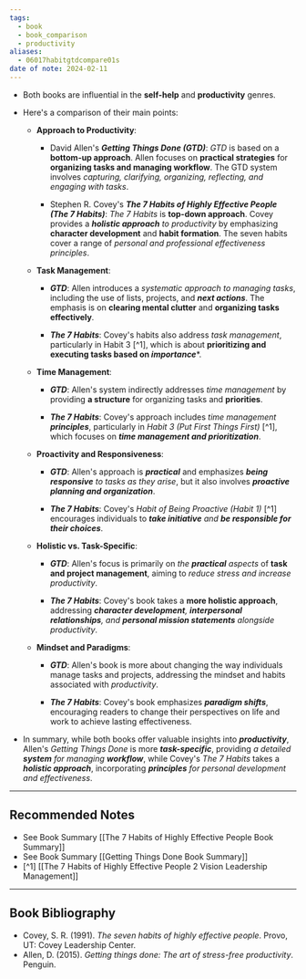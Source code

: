 ```yaml
---
tags:
  - book
  - book_comparison
  - productivity
aliases:
  - 06017habitgtdcompare01s
date of note: 2024-02-11
---
```

- Both books are influential in the **self-help** and **productivity** genres. 

- Here's a comparison of their main points:
  
	- **Approach to Productivity**: 
		- David Allen's ***Getting Things Done (GTD)***: *GTD* is based on a **bottom-up approach**. Allen focuses on **practical strategies** for **organizing tasks and managing workflow**. The GTD system involves *capturing, clarifying, organizing, reflecting, and engaging with tasks*.
		  
		- Stephen R. Covey's ***The 7 Habits of Highly Effective People (The 7 Habits)***: *The 7 Habits* is **top-down approach**. Covey provides a ***holistic approach** to productivity* by emphasizing **character development** and **habit formation**. The seven habits cover a range of *personal and professional effectiveness principles*.
		  
	- **Task Management**:
		- ***GTD***: Allen introduces a *systematic approach to managing tasks*, including the use of lists, projects, and ***next actions***. The emphasis is on **clearing mental clutter** and **organizing tasks effectively**. 
		  
		- ***The 7 Habits***: Covey's habits also address *task management*, particularly in Habit 3 [^1], which is about **prioritizing and executing tasks based on *importance****. 
		  
	- **Time Management**:
		- ***GTD***: Allen's system indirectly addresses *time management* by providing **a structure** for organizing tasks and **priorities**.
		  
		- ***The 7 Habits***: Covey's approach includes *time management **principles***, particularly in *Habit 3 (Put First Things First)* [^1], which focuses on ***time management and prioritization***.
		  
	- **Proactivity and Responsiveness**:
		- ***GTD***: Allen's approach is ***practical*** and emphasizes ***being responsive** to tasks as they arise*, but it also involves ***proactive planning and organization***.
		  
		- ***The 7 Habits***: Covey's *Habit of Being Proactive (Habit 1)* [^1] encourages individuals to ***take initiative** and **be responsible for their choices***.
		  
	- **Holistic vs. Task-Specific**:
		- ***GTD***: Allen's focus is primarily on *the **practical** aspects* of **task and project management**, aiming to *reduce stress and increase productivity*.
		  
		- ***The 7 Habits***: Covey's book takes a **more holistic approach**, addressing ***character development**, **interpersonal relationships**, and **personal mission statements** alongside productivity*.
		  
	- **Mindset and Paradigms**:
		- ***GTD***: Allen's book is more about changing the way individuals manage tasks and projects, addressing the mindset and habits associated with *productivity*.
		  
		- ***The 7 Habits***: Covey's book emphasizes ***paradigm shifts***, encouraging readers to change their perspectives on life and work to achieve lasting effectiveness.
		  
- In summary, while both books offer valuable insights into ***productivity***, Allen's *Getting Things Done* is more ***task-specific***, providing *a detailed **system** for managing **workflow***, while Covey's *The 7 Habits* takes a ***holistic approach***, incorporating ***principles** for personal development and effectiveness*.



-----------
##  Recommended Notes

- See Book Summary [[The 7 Habits of Highly Effective People Book Summary]]
- See Book Summary [[Getting Things Done Book Summary]]
- [^1]  [[The 7 Habits of Highly Effective People 2 Vision Leadership Management]]


----------
## Book Bibliography

- Covey, S. R. (1991). _The seven habits of highly effective people_. Provo, UT: Covey Leadership Center.
- Allen, D. (2015). _Getting things done: The art of stress-free productivity_. Penguin.